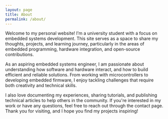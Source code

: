 ```yaml
---
layout: page
title: About
permalink: /about/
---
```


Welcome to my personal website! I’m a university student with a focus on embedded systems development. This site serves as a space to share my thoughts, projects, and learning journey, particularly in the areas of embedded programming, hardware integration, and open-source contributions.

As an aspiring embedded systems engineer, I am passionate about understanding how software and hardware interact, and how to build efficient and reliable solutions. From working with microcontrollers to developing embedded firmware, I enjoy tackling challenges that require both creativity and technical skills.

I also love documenting my experiences, sharing tutorials, and publishing technical articles to help others in the community. If you're interested in my work or have any questions, feel free to reach out through the contact page. Thank you for visiting, and I hope you find my projects inspiring!
